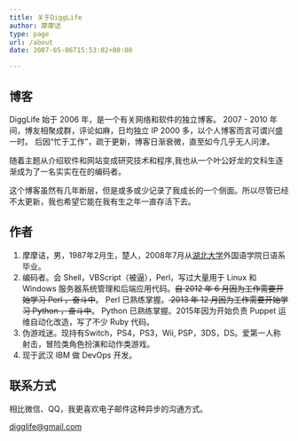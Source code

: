 ```yaml
---
title: 关于DiggLife
author: 摩摩诘
type: page
url: /about
date: 2007-05-06T15:53:02+00:00

---
```

## 博客

DiggLife 始于 2006 年，是一个有关网络和软件的独立博客。
2007 - 2010 年间，博友相聚成群，评论如麻，日均独立 IP 2000 多，以个人博客而言可谓兴盛一时。
后因“忙于工作”，疏于更新，博客日渐衰微，直至如今几乎无人问津。

随着主题从介绍软件和网站变成研究技术和程序,我也从一个叶公好龙的文科生逐渐成为了一名实实在在的编码者。

这个博客虽然有几年断层，但是或多或少记录了我成长的一个侧面。所以尽管已经不太更新，我也希望它能在我有生之年一直存活下去。


## 作者

1. 摩摩诘，男，1987年2月生，楚人，2008年7月从[湖北大学][1]外国语学院日语系毕业。
2. 编码者。会 Shell，VBScript（被逼），Perl，写过大量用于 Linux 和 Windows 服务器系统管理和后端应用代码。<del>自 2012 年 6 月因为工作需要开始学习 Perl ，奋斗中</del>。 Perl 已熟练掌握。<del> 2013 年 12 月因为工作需要开始学习 Python ，奋斗中</del>。 Python 已熟练掌握。2015年因为开始负责 Puppet 运维自动化改造，写了不少 Ruby 代码。
3. 伪游戏迷。现持有Switch，PS4，PS3，Wii, PSP，3DS，DS。爱第一人称射击，冒险类角色扮演和动作类游戏。
4. 现于武汉 IBM 做 DevOps 开发。

## 联系方式

相比微信、QQ，我更喜欢电子邮件这种异步的沟通方式。

digglife@gmail.com


 [1]: http://www.hubu.edu.cn/
